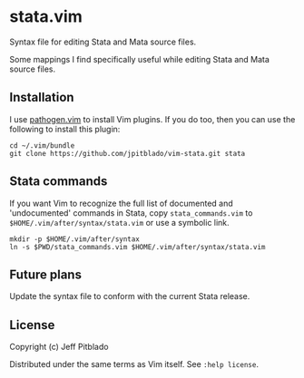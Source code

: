 # stata.vim

Syntax file for editing Stata and Mata source files.

Some mappings I find specifically useful while editing Stata and Mata source
files.

## Installation

I use [pathogen.vim](https://github.com/tpope/vim-pathogen)
to install Vim plugins.
If you do too, then you can use the following to install this plugin:

```
cd ~/.vim/bundle
git clone https://github.com/jpitblado/vim-stata.git stata
```

## Stata commands

If you want Vim to recognize the full list of documented and
'undocumented' commands in Stata, copy `stata_commands.vim` to
`$HOME/.vim/after/syntax/stata.vim` or use a symbolic link.

```
mkdir -p $HOME/.vim/after/syntax
ln -s $PWD/stata_commands.vim $HOME/.vim/after/syntax/stata.vim
```

## Future plans

Update the syntax file to conform with the current Stata release.

## License

Copyright (c) Jeff Pitblado

Distributed under the same terms as Vim itself.  See `:help license`.


